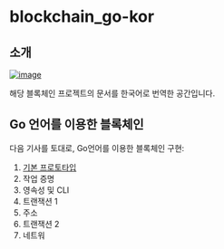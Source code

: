 # blockchain\_go-kor

## 소개

[![image](https://user-images.githubusercontent.com/36066656/47407017-19a25200-d794-11e8-9b9f-11d44269bb23.png)](https://github.com/Jeiwan/blockchain_go)

해당 블록체인 프로젝트의 문서를 한국어로 번역한 공간입니다.

## Go 언어를 이용한 블록체인

다음 기사를 토대로, Go언어를 이용한 블록체인 구현:

1. [기본 프로토타입](https://know-blockchain-from-opensource.gitbook.io/know-blockchain/blockchain_go-kor/basic-prototype)
2. 작업 증명
3. 영속성 및 CLI
4. 트랜잭션 1
5. 주소
6. 트랜잭션 2
7. 네트워

